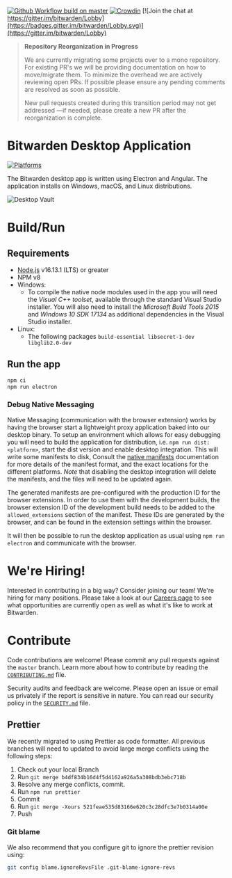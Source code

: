 [![Github Workflow build on master](https://github.com/bitwarden/desktop/actions/workflows/build.yml/badge.svg?branch=master)](https://github.com/bitwarden/desktop/actions/workflows/build.yml?query=branch:master)
[![Crowdin](https://d322cqt584bo4o.cloudfront.net/bitwarden-desktop/localized.svg)](https://crowdin.com/project/bitwarden-desktop)
[![Join the chat at https://gitter.im/bitwarden/Lobby](https://badges.gitter.im/bitwarden/Lobby.svg)](https://gitter.im/bitwarden/Lobby)

> **Repository Reorganization in Progress**
>
> We are currently migrating some projects over to a mono repository. For existing PR's we will be providing documentation on how to move/migrate them. To minimize the overhead we are actively reviewing open PRs. If possible please ensure any pending comments are resolved as soon as possible.
>
> New pull requests created during this transition period may not get addressed —if needed, please create a new PR after the reorganization is complete.

# Bitwarden Desktop Application

[![Platforms](https://imgur.com/SLv9paA.png "Windows, macOS, and Linux")](https://bitwarden.com/download/)

The Bitwarden desktop app is written using Electron and Angular. The application installs on Windows, macOS, and Linux distributions.

![Desktop Vault](https://github.com/bitwarden/brand/blob/f09f2fa594c8a020c315296074f18ce0a7b3f171/screenshots/desktop-macos-vault.png "My Vault")

# Build/Run

## Requirements

- [Node.js](https://nodejs.org) v16.13.1 (LTS) or greater
- NPM v8
- Windows:
  - To compile the native node modules used in the app you will need the _Visual C++ toolset_, available through the standard Visual Studio installer. You will also need to install the _Microsoft Build Tools 2015_ and _Windows 10 SDK 17134_ as additional dependencies in the Visual Studio installer.
- Linux:
  - The following packages `build-essential libsecret-1-dev libglib2.0-dev`

## Run the app

```bash
npm ci
npm run electron
```

### Debug Native Messaging

Native Messaging (communication with the browser extension) works by having the browser start a lightweight proxy application baked into our desktop binary. To setup an environment which allows
for easy debugging you will need to build the application for distribution, i.e. `npm run dist:<platform>`, start the dist version and enable desktop integration. This will write some manifests
to disk, Consult the [native manifests](https://developer.mozilla.org/en-US/docs/Mozilla/Add-ons/WebExtensions/Native_manifests#Manifest_location) documentation for more details of the manifest
format, and the exact locations for the different platforms. _Note_ that disabling the desktop integration will delete the manifests, and the files will need to be updated again.

The generated manifests are pre-configured with the production ID for the browser extensions. In order to use them with the development builds, the browser extension ID of the development build
needs to be added to the `allowed_extensions` section of the manifest. These IDs are generated by the browser, and can be found in the extension settings within the browser.

It will then be possible to run the desktop application as usual using `npm run electron` and communicate with the browser.

# We're Hiring!

Interested in contributing in a big way? Consider joining our team! We're hiring for many positions. Please take a look at our [Careers page](https://bitwarden.com/careers/) to see what opportunities are currently open as well as what it's like to work at Bitwarden.

# Contribute

Code contributions are welcome! Please commit any pull requests against the `master` branch. Learn more about how to contribute by reading the [`CONTRIBUTING.md`](CONTRIBUTING.md) file.

Security audits and feedback are welcome. Please open an issue or email us privately if the report is sensitive in nature. You can read our security policy in the [`SECURITY.md`](SECURITY.md) file.

## Prettier

We recently migrated to using Prettier as code formatter. All previous branches will need to updated to avoid large merge conflicts using the following steps:

1. Check out your local Branch
2. Run `git merge b4df834b16d4f5d4162a926a5a308bdb3ebc718b`
3. Resolve any merge conflicts, commit.
4. Run `npm run prettier`
5. Commit
6. Run `git merge -Xours 521feae535d83166e620c3c28dfc3e7b0314a00e`
7. Push

### Git blame

We also recommend that you configure git to ignore the prettier revision using:

```bash
git config blame.ignoreRevsFile .git-blame-ignore-revs
```
